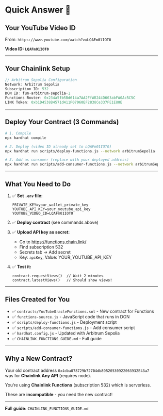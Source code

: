 # Quick Answer 🎯

## Your YouTube Video ID

From: `https://www.youtube.com/watch?v=LQAFm01IOT0`

**Video ID: `LQAFm01IOT0`**

---

## Your Chainlink Setup

```javascript
// Arbitrum Sepolia Configuration
Network: Arbitrum Sepolia
Subscription ID: 532
DON ID: fun-arbitrum-sepolia-1
Functions Router: 0x234a5fb5Bd614a7AA2FfAB244D603abFA0Ac5C5C
LINK Token: 0xb1D4538B4571d411F07960EF2838Ce337FE1E80E
```

---

## Deploy Your Contract (3 Commands)

```bash
# 1. Compile
npx hardhat compile

# 2. Deploy (video ID already set to LQAFm01IOT0)
npx hardhat run scripts/deploy-functions.js --network arbitrumSepolia

# 3. Add as consumer (replace with your deployed address)
npx hardhat run scripts/add-consumer-functions.js --network arbitrumSepolia YOUR_CONTRACT_ADDRESS
```

---

## What You Need to Do

1. ✅ **Set `.env` file:**
   ```env
   PRIVATE_KEY=your_wallet_private_key
   YOUTUBE_API_KEY=your_youtube_api_key
   YOUTUBE_VIDEO_ID=LQAFm01IOT0
   ```

2. ✅ **Deploy contract** (see commands above)

3. ✅ **Upload API key as secret:**
   - Go to https://functions.chain.link/
   - Find subscription 532
   - Secrets tab → Add secret
   - Key: `apiKey`, Value: YOUR_YOUTUBE_API_KEY

4. ✅ **Test it:**
   ```solidity
   contract.requestViews()  // Wait 2 minutes
   contract.latestViews()   // Should show views!
   ```

---

## Files Created for You

- ✅ `contracts/YouTubeOracleFunctions.sol` - New contract for Functions
- ✅ `functions-source.js` - JavaScript code that runs in DON
- ✅ `scripts/deploy-functions.js` - Deployment script
- ✅ `scripts/add-consumer-functions.js` - Add consumer script
- ✅ `hardhat.config.js` - Updated with Arbitrum Sepolia
- ✅ `CHAINLINK_FUNCTIONS_GUIDE.md` - Full guide

---

## Why a New Contract?

Your old contract address `0x4dba078729b72704db89520530922063932E43a7` was for **Chainlink Any API** (requires node).

You're using **Chainlink Functions** (subscription 532) which is serverless.

These are **incompatible** - you need the new contract!

---

**Full guide:** `CHAINLINK_FUNCTIONS_GUIDE.md`
